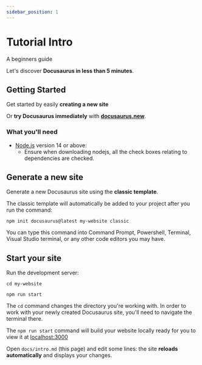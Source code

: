```yaml
---
sidebar_position: 1
---
```


# Tutorial Intro
A beginners guide

Let's discover **Docusaurus in less than 5 minutes**.

## Getting Started

Get started by easily **creating a new site**

Or **try Docusaurus immediately** with **[docusaurus.new](https://docusaurus.new)**.

### What you'll need

- [Node.js](https://nodejs.org/en/download/) version 14 or above:
    - Ensure when downloading nodejs, all the check boxes relating to dependencies are checked.

## Generate a new site

Generate a new Docusaurus site using the **classic template**.

The classic template will automatically be added to your project after you run the command:

```shell
npm init docusaurus@latest my-website classic
```

You can type this command into Command Prompt, Powershell, Terminal, Visual Studio terminal, or any other code editors you may have.

## Start your site

Run the development server:

```shell
cd my-website

npm run start
```

The `cd` command changes the directory you're working with. In order to work with your newly created Docusaurus site, you'll need to navigate the terminal there. 


The `npm run start` command will build your website locally ready for you to view it at [localhost:3000](localhost:3000)


Open `docs/intro.md` (this page) and edit some lines: the site **reloads automatically** and displays your changes.
